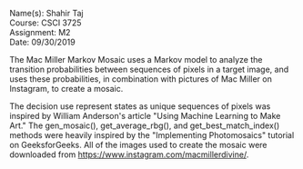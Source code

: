 Name(s): Shahir Taj</br>
Course: CSCI 3725</br>
Assignment: M2</br>
Date: 09/30/2019

The Mac Miller Markov Mosaic uses a Markov model to analyze the transition
probabilities between sequences of pixels in a target image, and uses these
probabilities, in combination with pictures of Mac Miller on Instagram,
to create a mosaic.

The decision use represent states as unique sequences of pixels was
inspired by William Anderson's article "Using Machine Learning to Make
Art." The gen_mosaic(), get_average_rbg(), and get_best_match_index() methods
were heavily inspired by the "Implementing Photomosaics" tutorial on
GeeksforGeeks. All of the images used to create the mosaic were
downloaded from https://www.instagram.com/macmillerdivine/.
